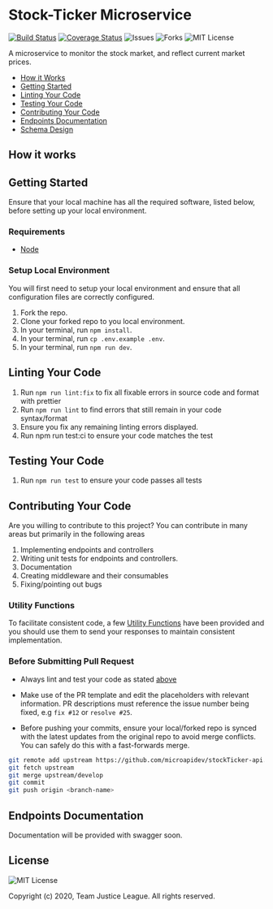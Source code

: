 # Stock-Ticker Microservice

[![Build Status](https://travis-ci.org/microapidev/stockTicker-api.svg?branch=develop)](https://travis-ci.org/microapidev/stockTicker-api) [![Coverage Status](https://coveralls.io/repos/github/microapidev/stockTicker-api/badge.svg?branch=develop)](https://coveralls.io/github/microapidev/stockTicker-api?branch=develop) ![Issues](https://img.shields.io/github/issues/microapidev/stockTicker-api) ![Forks](https://img.shields.io/github/forks/microapidev/stockTicker-api) ![MIT License](https://img.shields.io/github/license/microapidev/stockTicker-api)

A microservice to monitor the stock market, and reflect current market prices. 

- [How it Works](#how-it-works)
- [Getting Started](#getting-started)
- [Linting Your Code](#linting-your-code)
- [Testing Your Code](#testing-your-code)
- [Contributing Your Code](#contributing-your-code)
- [Endpoints Documentation](#endpoints-documentation)
- [Schema Design](#schema-design)

## How it works

## Getting Started

Ensure that your local machine has all the required software, listed below, before setting up your local environment.

### Requirements

- [Node](https://nodejs.org/en/download/)

### Setup Local Environment

You will first need to setup your local environment and ensure that all configuration files are correctly configured.

1. Fork the repo.
2. Clone your forked repo to you local environment.
3. In your terminal, run `npm install`.
4. In your terminal, run `cp .env.example .env`.
5. In your terminal, run `npm run dev`.

## Linting Your Code

1. Run `npm run lint:fix` to fix all fixable errors in source code and format with prettier
2. Run `npm run lint` to find errors that still remain in your code syntax/format
3. Ensure you fix any remaining linting errors displayed.
4. Run npm run test:ci to ensure your code matches the test

## Testing Your Code

1. Run `npm run test` to ensure your code passes all tests

## Contributing Your Code

Are you willing to contribute to this project? You can contribute in many areas but primarily in the following areas

1. Implementing endpoints and controllers
2. Writing unit tests for endpoints and controllers.
3. Documentation
4. Creating middleware and their consumables
5. Fixing/pointing out bugs


### Utility Functions

To facilitate consistent code, a few [Utility Functions](utils/README.md) have been provided and you should use them to send your responses to maintain consistent implementation.

### Before Submitting Pull Request

- Always lint and test your code as stated [above](#linting-your-code)

- Make use of the PR template and edit the placeholders with relevant information. PR descriptions must reference the issue number being fixed, e.g `fix #12` or `resolve #25`.

- Before pushing your commits, ensure your local/forked repo is synced with the latest updates from the original repo to avoid merge conflicts. You can safely do this with a fast-forwards merge.

```bash
git remote add upstream https://github.com/microapidev/stockTicker-api.git
git fetch upstream
git merge upstream/develop
git commit
git push origin <branch-name>
```

## Endpoints Documentation

Documentation will be provided with swagger soon.

## License

![MIT License](https://img.shields.io/github/license/microapidev/stockTicker-api)

Copyright (c) 2020, Team Justice League. All rights reserved.

